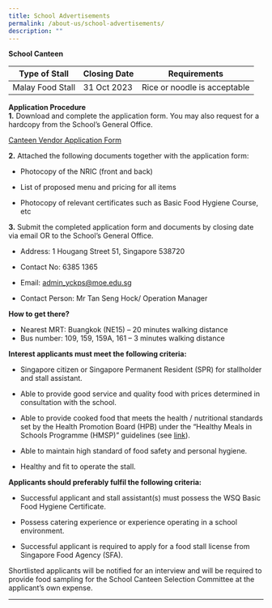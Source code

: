```yaml
---
title: School Advertisements
permalink: /about-us/school-advertisements/
description: ""
---
```

**School Canteen**

| Type of Stall | Closing Date | Requirements |
| --- | --- | --- |
| Malay Food Stall | 31 Oct 2023 | Rice or noodle is acceptable |

**Application Procedure**
<br>
**1.**&nbsp;Download and complete the application form. You may also request for a hardcopy from the School’s General Office.
<br>

[Canteen Vendor Application Form](/files/formbf7_canteen%20application%20form%20(yio%20chu%20kang%20primary%20school).pdf)

**2.**&nbsp;Attached the following documents together with the application form:

*   Photocopy of the NRIC (front and back)
    
*   List of proposed menu and pricing for all items
    
*   Photocopy of relevant certificates such as Basic Food Hygiene Course, etc
    

**3.**&nbsp;Submit the completed application form and documents by closing date via email OR to the School’s General Office.

*   Address: 1 Hougang Street 51, Singapore 538720
    
*   Contact No: 6385 1365
    
*   Email: admin_yckps@moe.edu.sg
    
*   Contact Person: Mr Tan Seng Hock/ Operation Manager
    

**How to get there?**

*   Nearest MRT: Buangkok (NE15) – 20 minutes walking distance
*   Bus number: 109, 159, 159A, 161 – 3 minutes walking distance

**Interest applicants must meet the following criteria:**

*   Singapore citizen or Singapore Permanent Resident (SPR) for stallholder and stall assistant.
    
*   Able to provide good service and quality food with prices determined in consultation with the school.
    
*   Able to provide cooked food that meets the health / nutritional standards set by the Health Promotion Board (HPB) under the “Healthy Meals in Schools Programme (HMSP)” guidelines (see&nbsp;[link](https://www.hpb.gov.sg/schools/school-programmes/healthy-meals-in-schools-programme)).
    
*   Able to maintain high standard of food safety and personal hygiene.
    
*   Healthy and fit to operate the stall.
    

**Applicants should preferably fulfil the following criteria:**

*   Successful applicant and stall assistant(s) must possess the WSQ Basic Food Hygiene Certificate.
    
*   Possess catering experience or experience operating in a school environment.
    
*   Successful applicant is required to apply for a food stall license from Singapore Food Agency (SFA).

Shortlisted applicants will be notified for an interview and will be required to provide food sampling for the School Canteen Selection Committee at the applicant’s own expense.

* * *